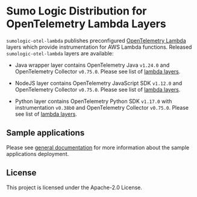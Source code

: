 # Sumo Logic Distribution for OpenTelemetry Lambda Layers

`sumologic-otel-lambda` publishes preconfigured [OpenTelemetry Lambda](https://github.com/open-telemetry/opentelemetry-lambda) layers which provide instrumentation for AWS Lambda functions.
Released `sumologic-otel-lambda` layers are available:

- Java wrapper layer contains OpenTelemetry Java `v1.24.0` and OpenTelemetry Collector `v0.75.0`. Please see list of [lambda layers](./java/README.md).

- NodeJS layer contains OpenTelemetry JavaScript SDK `v1.12.0` and OpenTelemetry Collector `v0.75.0`. Please see list of [lambda layers](./nodejs/README.md).

- Python layer contains OpenTelemetry Python SDK `v1.17.0` with instrumentation `v0.38b0` and OpenTelemetry Collector `v0.75.0`. Please see list of [lambda layers](https://github.com/SumoLogic-Labs/sumo-opentelemetry-lambda/tree/release-python-v1.17.0).

## Sample applications

Please see [general documentation](./docs/sample_applications.md) for more information about the sample applications deployment.

## License

This project is licensed under the Apache-2.0 License.
